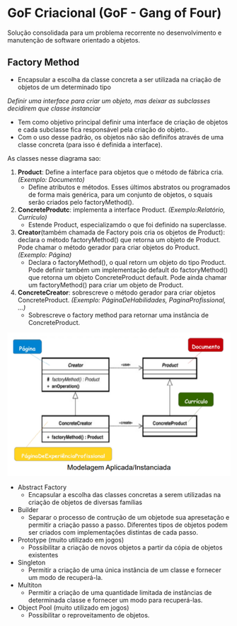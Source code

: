 # GoF Criacional (GoF - Gang of Four)
Solução consolidada para um problema recorrente no desenvolvimento e manutenção de software orientado a objetos.

## Factory Method
* Encapsular a escolha da classe concreta a ser utilizada na criação de objetos de um determinado tipo

*Definir uma interface para criar um objeto, mas deixar as subclasses decidirem que classe instanciar*

* Tem como objetivo principal definir uma interface de criação de objetos e cada subclasse fica responsável pela criação do objeto..
* Com o uso desse padrão, os objetos não são definifos através de uma classe concreta (para isso é definida a interface).

As classes nesse diagrama sao:
1. **Product**: Define a interface para objetos que o método de fábrica cria. *(Exemplo: Documento)*
    * Define atributos e métodos. Esses últimos abstratos ou programados de forma mais genérica, para um conjunto de objetos, o squais serão criados pelo factoryMethod().
2. **ConcreteProdutc**: implementa a interface Product. *(Exemplo:Relatório, Currículo)*
    * Estende Product, especializamdo o que foi definido na superclasse.
3. **Creator**(também chamada de Factory pois cria os objetos de Product): declara o método factoryMethod() que retorna um objeto de Product. Pode chamar o método gerador para criar objetos do Product. *(Exemplo: Página)*    
    * Declara o factoryMethod(), o qual retorn um objeto do tipo Product. Pode definir também um implementação default do factoryMethod() que retorna um objeto ConcreteProduct default. Pode ainda chamar um factoryMethod() para criar um objeto de Product.
4. **ConcreteCreator**: sobrescreve o método gerador para criar objetos ConcreteProduct. *(Exemplo: PáginaDeHabilidades, PaginaProfissional, ...)*
    * Sobrescreve o factory method para retornar uma instância de ConcreteProduct.

![factory method](../../../imagens/factoryMethod.png)


* Abstract Factory
    * Encapsular a escolha das classes concretas a serem utilizadas na criação de objetos de diversas famílias
* Builder
    * Separar o processo de contrução de um objetode sua apresetação e permitir a criação passo a passo. Diferentes tipos de objetos podem ser criados com implementações distintas de cada passo.
* Prototype (muito utilizado em jogos)
    * Possibilitar a criação de novos objetos a partir da cópia de objetos existentes
* Singleton
    * Permitir a criação de uma única instância de um classe e fornecer um modo de recuperá-la.
* Multiton
    * Permitir a criação de uma quantidade limitada de instâncias de determinada classe e fornecer um modo para recuperá-las.
* Object Pool (muito utilizado em jogos)
    * Possibilitar o reproveitamento de objetos.
